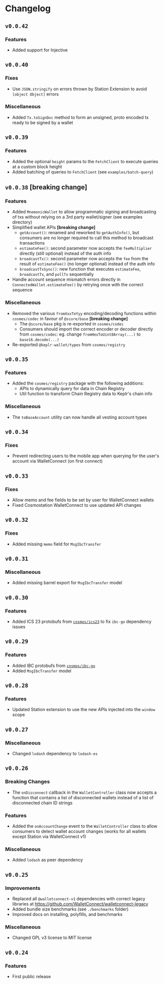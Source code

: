 # Changelog

## `v0.0.42`

### Features

- Added support for Injective

## `v0.0.40`

### Fixes

- Use `JSON.stringify` on errors thrown by Station Extension to avoid `[object Object]` errors

### Miscellaneous

- Added `Tx.toSignDoc` method to form an unsigned, proto encoded tx ready to be signed by a wallet

## `v0.0.39`

### Features

- Added the optional `height` params to the `FetchClient` to execute queries at a custom block height
- Added batching of queries to `FetchClient` (see `examples/batch-query`)

## `v0.0.38` [breaking change]

### Features

- Added `MnemonicWallet` to allow programmatic signing and broadcasting of txs without relying on a 3rd party wallet/signer (see examples directory)
- Simplified wallet APIs **[breaking change]**
  - `getAccount()`: renamed and reworked to `getAuthInfo()`, but consumers are no longer required to call this method to broadcast transactions
  - `estimateFee()`: second parameter now accepts the `feeMultiplier` directly (still optional) instead of the auth info
  - `broadcastTx()`: second parameter now accepts the `fee` from the result of `estimateFee()` (no longer optional) instead of the auth info
  - `broadcastTxSync()`: new function that executes `estimateFee`, `broadcastTx`, and `pollTx` sequentially
- Handle account sequence mismatch errors directly in `ConnectedWallet.estimateFee()` by retrying once with the correct sequence

### Miscellaneous

- Removed the various `fromXxxToYyy` encoding/decoding functions within `cosmes/codec` in favour of `@scure/base` **[breaking change]**
  - The `@scure/base` pkg is re-exported in `cosmes/codec`
  - Consumers should import the correct encoder or decoder directly from `cosmes/codec`: eg. change `fromHexToUint8Array(...)` to `base16.decode(...)`
- Re-exported `@keplr-wallet/types` from `cosmes/registry`

## `v0.0.35`

### Features

- Added the `cosmes/registry` package with the following additions:
  - APIs to dynamically query for data in Chain Registry
  - Util function to transform Chain Registry data to Keplr's chain info

### Miscellaneous

- The `toBaseAccount` utility can now handle all vesting account types

## `v0.0.34`

### Fixes

- Prevent redirecting users to the mobile app when querying for the user's account via WalletConnect (on first connect)

## `v0.0.33`

### Fixes

- Allow memo and fee fields to be set by user for WalletConnect wallets
- Fixed Cosmostation WalletConnect to use updated API changes

## `v0.0.32`

### Fixes

- Added missing `memo` field for `MsgIbcTransfer`

## `v0.0.31`

### Miscellaneous

- Added missing barrel export for `MsgIbcTransfer` model

## `v0.0.30`

### Features

- Added ICS 23 protobufs from [`cosmos/ics23`](https://github.com/cosmos/ics23) to fix `ibc-go` dependency issues

## `v0.0.29`

### Features

- Added IBC protobufs from [`cosmos/ibc-go`](https://github.com/cosmos/ibc-go)
- Added `MsgIbcTransfer` model

## `v0.0.28`

### Features

- Updated Station extension to use the new APIs injected into the `window` scope

## `v0.0.27`

### Miscellaneous

- Changed `lodash` dependency to `lodash-es`

## `v0.0.26`

### Breaking Changes

- The `onDisconnect` callback in the `WalletController` class now accepts a function that contains a list of disconnected wallets instead of a list of disconnected chain ID strings

### Features

- Added the `onAccountChange` event to the `WalletController` class to allow consumers to detect wallet account changes (works for all wallets except Station via WalletConnect v1)

### Miscellaneous

- Added `lodash` as peer dependency

## `v0.0.25`

### Improvements

- Replaced all `@walletconnect-v1` dependencies with correct legacy libraries at <https://github.com/WalletConnect/walletconnect-legacy>
- Added bundle size benchmarks (see `./benchmarks` folder)
- Improved docs on installing, polyfills, and benchmarks

### Miscellaneous

- Changed GPL v3 license to MIT license

## `v0.0.24`

### Features

- First public release
